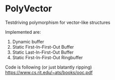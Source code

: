 # PolyVector
Testdriving polymorphism for vector-like structures

Implemented are:

1. Dynamic buffer
2. Static First-In-First-Out Buffer
3. Static Last-In-First-Out Buffer
4. Static First-In-First-Out Ringbuffer

Code is following (or just blatantly ripping) https://www.cs.rit.edu/~ats/books/ooc.pdf
